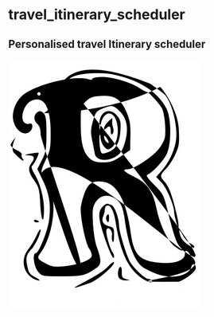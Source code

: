 # travel_itinerary_scheduler
## Personalised travel Itinerary scheduler
![](resources/images/recon.png?raw=true "recon")
